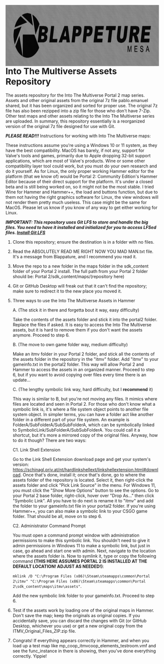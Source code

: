 <img src="raw_images/logos/blaperture_mesa_sticker.png" alt="blaperture_mesa_sticker" width="1000" height="200" align="left">
<br>
<br>
<br>
<br>
<br>

# Into The Multiverse Assets Repository
The assets repository for the Into The Multiverse Portal 2 map series. Assets and other original assets from the original 7z file pablo.emanuel shared, but it has been organized and sorted for proper use. The original 7z file has also been rezipped into a zip file for those who don't have 7-Zip. Other test maps and other assets relating to the Into The Multiverse series are uploaded. In summary, this repository essentially is a reorganized version of the original 7z file designed for use with Git.

***PLEASE READ!!!*** Instructions for working with Into The Multiverse maps:

These instructions assume you're using a Windows 10 or 11 system, as they have the best compatibility. MacOS has barely, if not any, support for Valve's tools and games, primarily due to Apple dropping 32-bit support applications, which are most of Valve's products. Wine or some other compatibility layer tool could work, but you must do your own research and do it yourself. As for Linux, the only proper working Hammer editor for the platform (that we know of) would be Portal 2: Community Edition's Hammer Editor because of their direct support for the platform. It's under a closed beta and is still being worked on, so it might not be the most stable. I tried Wine for Hammer and Hammer++, the load and buttons function, but due to them not having the right graphics software for Linux, the view windows will not render them pretty much useless. This case might be the same for MacOS. Please let us know if you know of any way to get either working for Linux.

***IMPORTANT: This repository uses Git LFS to store and handle the big files. You need to have it installed and initialized for you to access LFSed files. [Install Git LFS](https://git-lfs.com/)***

1. Clone this repository; ensure the destination is in a folder with no files.
2. Read the ABSOLUTELY READ ME RIGHT NOW YOU MAD MAN.txt file. It's a message from Blappature, and I recommend you read it.
3. Move the repo to a new folder in the maps folder in the sdk_content folder of your Portal 2 install. The full path from your Portal 2 folder should be: Portal 2/sdk_content/maps/(repository here)
4. Git or GitHub Desktop will freak out that it can't find the repository; make sure to redirect it to the new place you moved it.
5. Three ways to use the Into The Multiverse Assets in Hammer

   A. (The stick it in there and forgetta bout it way, easy difficulty)

   Take the contents of the assets folder and stick it into the portal2 folder. Replace the files if asked. It is easy to access the Into The Multiverse assets, but it is hard to remove them if you don't want the assets anymore. Proceed to step 6.

   B. (The move to own game folder way, medium difficulty)

   Make an itmv folder in your Portal 2 folder, and stick all the contents of the assets folder in the repository in the "itmv" folder. Add "itmv" to your gameinfo.txt in the portal2 folder. This way will allow Portal 2 and Hammer to access the assets in an organized manner. Proceed to step 6, but if you want to avoid copying over files every time there is an update...

   C. (The lengthy symbolic link way, hard difficulty, but I **recommend** it)

   This way is similar to B, but you're not moving any files. It mimics where files are located and seen in Portal 2. For those who don't know what a symbolic link is, it's where a file system object points to another file system object. In simpler terms, you can have a folder act like another folder in a different part of your file system. An example is FolderA/SubFolderA/SubSubFolderA, which can be symbolically linked to SymbolicLink/SubFolderA/SubSubFolderA. You could call it a shortcut, but it's more a mirrored copy of the original files. Anyway, how to do it though? There are two ways:

      C1. Link Shell Extension

      Go to the Link Shell Extension download page and get your system's version: https://schinagl.priv.at/nt/hardlinkshellext/linkshellextension.html#download. Once that's done, install it; once that's done, go to where the assets folder of the repository is located. Select it, then right-click the assets folder and click "Pick Link Source" in the menu. For Windows 11, you must click the "Show More Options" button to see the options. Go to your Portal 2 base folder, right-click, hover over "Drop  As..." then click "Symbolic Link". All you have to do next is rename it to "itmv" and add the folder to your gameinfo.txt file in your portal2 folder. If you're using Hammer++, you can also make a symbolic link to your CSGO game folder. That should be all, move on to step 6.

      C2. Administrator Command Prompt

      You must open a command prompt window with administration permissions to make this symbolic link. You shouldn't need to give it admin permissions in Windows 11 to make a symbolic link, but just in case, go ahead and start one with admin. Next, navigate to the location where the assets folder is. Now to symlink it, type or copy the following command **(THIS HERE ASSUMES PORTAL 2 IS INSTALLED AT THE DEFAULT LOCATION! ADJUST AS NEEDED!)**:

   `mklink /D "C:\Program Files (x86)\Steam\steamapps\common\Portal 2\itmv" "C:\Program Files (x86)\Steam\steamapps\common\Portal 2\sdk_content\maps\itmv\assets"`.

   Add the new symbolic link folder to your gameinfo.txt. Proceed to step 6.

7. Test if the assets work by loading one of the original maps in Hammer. Don't save the map; keep the originals as original copies. If you accidentally save, you can discard the changes with Git (or GitHub Desktop, whichever you use) or get a new original copy from the ITMV_Original_Files_ZIP.zip file.
8. Congrats! If everything appears correctly in Hammer, and when you load up a test map like mp_coop_itmvcoop_elements_testroom.vmf and see the func_instance in there is showing, then you've done everything correctly. Yippie!

